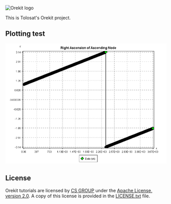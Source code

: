 ![Orekit logo](https://www.orekit.org/img/orekit-logo.png)

This is Tolosat's Orekit project.

## Plotting test

![Argument of the ascending node plot](plots/PlotTest.png)

## License

Orekit tutorials are licensed by [CS GROUP](https://www.csgroup.eu/) under
the [Apache License, version 2.0](http://www.apache.org/licenses/LICENSE-2.0.html).
A copy of this license is provided in the [LICENSE.txt](LICENSE.txt) file.
